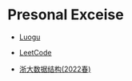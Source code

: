 # Presonal Exceise

- [Luogu](https://github.com/Aliaxy/Code/tree/main/Luogu)

- [LeetCode](https://github.com/Aliaxy/Code/tree/main/LeetCode)

- [浙大数据结构(2022春)](https://github.com/Aliaxy/Code/tree/main/浙大数据结构(2022春))

  
